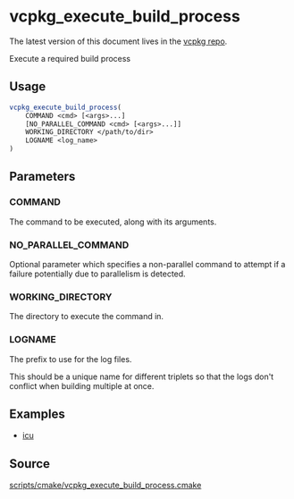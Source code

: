 # vcpkg_execute_build_process

The latest version of this document lives in the [vcpkg repo](https://github.com/Microsoft/vcpkg/blob/master/docs/maintainers/vcpkg_execute_build_process.md).

Execute a required build process

## Usage
```cmake
vcpkg_execute_build_process(
    COMMAND <cmd> [<args>...]
    [NO_PARALLEL_COMMAND <cmd> [<args>...]]
    WORKING_DIRECTORY </path/to/dir>
    LOGNAME <log_name>
)
```
## Parameters
### COMMAND
The command to be executed, along with its arguments.

### NO_PARALLEL_COMMAND
Optional parameter which specifies a non-parallel command to attempt if a
failure potentially due to parallelism is detected.

### WORKING_DIRECTORY
The directory to execute the command in.

### LOGNAME
The prefix to use for the log files.

This should be a unique name for different triplets so that the logs don't
conflict when building multiple at once.

## Examples

* [icu](https://github.com/Microsoft/vcpkg/blob/master/ports/icu/portfile.cmake)

## Source
[scripts/cmake/vcpkg\_execute\_build\_process.cmake](https://github.com/Microsoft/vcpkg/blob/master/scripts/cmake/vcpkg_execute_build_process.cmake)
